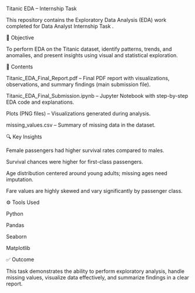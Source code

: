 Titanic EDA – Internship Task 

This repository contains the Exploratory Data Analysis (EDA) work completed for Data Analyst Internship Task .

📌 Objective

To perform EDA on the Titanic dataset, identify patterns, trends, and anomalies, and present insights using visual and statistical exploration.

📂 Contents

Titanic_EDA_Final_Report.pdf – Final PDF report with visualizations, observations, and summary findings (main submission file).

Titanic_EDA_Final_Submission.ipynb – Jupyter Notebook with step-by-step EDA code and explanations.

Plots (PNG files) – Visualizations generated during analysis.

missing_values.csv – Summary of missing data in the dataset.


🔍 Key Insights

Female passengers had higher survival rates compared to males.

Survival chances were higher for first-class passengers.

Age distribution centered around young adults; missing ages need imputation.

Fare values are highly skewed and vary significantly by passenger class.


⚙️ Tools Used

Python

Pandas

Seaborn

Matplotlib


✅ Outcome

This task demonstrates the ability to perform exploratory analysis, handle missing values, visualize data effectively, and summarize findings in a clear report.
